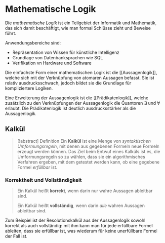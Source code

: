 # Mathematische Logik
Die *mathematische Logik* ist ein Teilgebiet der Informatik und Mathematik, das sich damit beschäftigt, wie man formal Schlüsse zieht und Beweise führt.

Anwendungsbereiche sind:
- Repräsentation von Wissen für künstliche Intelligenz
- Grundlage von Datenbanksprachen wie SQL
- Verifikation vn Hardware und Software

Die einfachste Form einer mathematischen Logik ist die [[Aussagenlogik]], welche sich mit der Verknüpfung von atomaren Aussagen befasst. Sie ist relativ ausdrucksschwach, jedoch bildet sie die Grundlage für kompliziertere Logiken.

Eine Erweiterung der Aussagenlogik ist die [[Prädikatenlogik]], welche zusätzlich zu den Verknüpfungen der Aussagenlogik die Quantoren $\exists$ und $\forall$ erlaubt. Die Prädikatenlogik ist deutlich ausdrucksstärker als die Aussagenlogik.

## Kalkül
> [!abstract] Definition
> Ein **Kalkül** ist eine Menge von *syntaktischen Umformungsregeln*, mit denen aus gegebenen Formeln neue Formeln erzeugt werden können.
> Das Ziel beim Entwuf eines Kalküls ist es, die Umformungsregeln so zu wählen, dass sie ein algorithmisches Verfahren ergeben, mit dem getestet werden kann, ob eine gegebene Formel *erfüllbar* ist.

### Korrektheit und Vollständigkeit
> Ein Kalkül heißt **korrekt**, wenn darin nur wahre Aussagen ableitbar sind.
> 
> Ein Kalkül heißt **vollständig**, wenn darin *alle* wahren Aussagen ableitbar sind.

Zum Beispiel ist der Resolutionskalkül aus der Aussagenlogik sowohl korrekt als auch vollständig: mit ihm kann man für jede erfüllbare Formel ableiten, dass sie erfüllbar ist, was wiederum für keine unerfüllbare Formel der Fall ist.